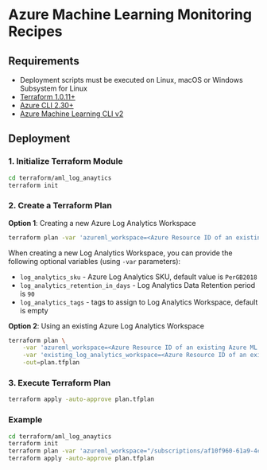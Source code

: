 # Azure Machine Learning Monitoring Recipes

## Requirements

* Deployment scripts must be executed on Linux, macOS or Windows Subsystem for Linux
* [Terraform 1.0.11+](https://www.terraform.io/downloads.html)
* [Azure CLI 2.30+](https://docs.microsoft.com/en-us/cli/azure/install-azure-cli)
* [Azure Machine Learning CLI v2](https://docs.microsoft.com/en-us/azure/machine-learning/how-to-configure-cli)

## Deployment

### 1. Initialize Terraform Module

```bash
cd terraform/aml_log_anaytics
terraform init
```

### 2. Create a Terraform Plan

**Option 1**: Creating a new Azure Log Analytics Workspace

```bash
terraform plan -var 'azureml_workspace=<Azure Resource ID of an existing Azure ML workspace' -out=plan.tfplan
```

When creating a new Log Analytics Workspace, you can provide the following optional variables (using `-var` parameters):

* `log_analytics_sku` - Azure Log Analytics SKU, default value is `PerGB2018`
* `log_analytics_retention_in_days` - Log Analytics Data Retention period is `90`
* `log_analytics_tags` - tags to assign to Log Analytics Workspace, default is empty

**Option 2**: Using an existing Azure Log Analytics Workspace

```bash
terraform plan \
    -var 'azureml_workspace=<Azure Resource ID of an existing Azure ML workspace>' \
    -var 'existing_log_analytics_workspace=<Azure Resource ID of an existing Azure ML workspace>'\
    -out=plan.tfplan
```

### 3. Execute Terraform Plan

```bash
terraform apply -auto-approve plan.tfplan
```

### Example

```bash
cd terraform/aml_log_anaytics
terraform init
terraform plan -var 'azureml_workspace="/subscriptions/af10f960-61a9-4c1c-a9a9-2abb2ea1629b/resourceGroups/aml-observability-rg/providers/Microsoft.MachineLearningServices/workspaces/aml-observability"' -out=plan.tfplan
terraform apply -auto-approve plan.tfplan
```
